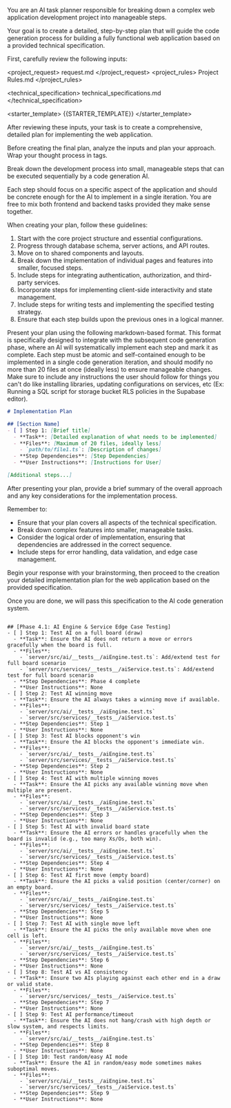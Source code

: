 You are an AI task planner responsible for breaking down a complex web application development project into manageable steps.

Your goal is to create a detailed, step-by-step plan that will guide the code generation process for building a fully functional web application based on a provided technical specification.

First, carefully review the following inputs:

<project_request>
request.md
</project_request>
<project_rules>
Project Rules.md
</project_rules>

<technical_specification>
technical_specifications.md
</technical_specification>

<starter_template>
{{STARTER_TEMPLATE}}
</starter_template>

After reviewing these inputs, your task is to create a comprehensive, detailed plan for implementing the web application.

Before creating the final plan, analyze the inputs and plan your approach. Wrap your thought process in <brainstorming> tags.

Break down the development process into small, manageable steps that can be executed sequentially by a code generation AI.

Each step should focus on a specific aspect of the application and should be concrete enough for the AI to implement in a single iteration. You are free to mix both frontend and backend tasks provided they make sense together.

When creating your plan, follow these guidelines:

1. Start with the core project structure and essential configurations.
2. Progress through database schema, server actions, and API routes.
3. Move on to shared components and layouts.
4. Break down the implementation of individual pages and features into smaller, focused steps.
5. Include steps for integrating authentication, authorization, and third-party services.
6. Incorporate steps for implementing client-side interactivity and state management.
7. Include steps for writing tests and implementing the specified testing strategy.
8. Ensure that each step builds upon the previous ones in a logical manner.

Present your plan using the following markdown-based format. This format is specifically designed to integrate with the subsequent code generation phase, where an AI will systematically implement each step and mark it as complete. Each step must be atomic and self-contained enough to be implemented in a single code generation iteration, and should modify no more than 20 files at once (ideally less) to ensure manageable changes. Make sure to include any instructions the user should follow for things you can't do like installing libraries, updating configurations on services, etc (Ex: Running a SQL script for storage bucket RLS policies in the Supabase editor).

```md
# Implementation Plan

## [Section Name]
- [ ] Step 1: [Brief title]
  - **Task**: [Detailed explanation of what needs to be implemented]
  - **Files**: [Maximum of 20 files, ideally less]
    - `path/to/file1.ts`: [Description of changes]
  - **Step Dependencies**: [Step Dependencies]
  - **User Instructions**: [Instructions for User]

[Additional steps...]
```

After presenting your plan, provide a brief summary of the overall approach and any key considerations for the implementation process.

Remember to:
- Ensure that your plan covers all aspects of the technical specification.
- Break down complex features into smaller, manageable tasks.
- Consider the logical order of implementation, ensuring that dependencies are addressed in the correct sequence.
- Include steps for error handling, data validation, and edge case management.

Begin your response with your brainstorming, then proceed to the creation your detailed implementation plan for the web application based on the provided specification.

Once you are done, we will pass this specification to the AI code generation system.
```

## [Phase 4.1: AI Engine & Service Edge Case Testing]
- [ ] Step 1: Test AI on a full board (draw)
  - **Task**: Ensure the AI does not return a move or errors gracefully when the board is full.
  - **Files**: 
    - `server/src/ai/__tests__/aiEngine.test.ts`: Add/extend test for full board scenario
    - `server/src/services/__tests__/aiService.test.ts`: Add/extend test for full board scenario
  - **Step Dependencies**: Phase 4 complete
  - **User Instructions**: None
- [ ] Step 2: Test AI winning move
  - **Task**: Ensure the AI always takes a winning move if available.
  - **Files**: 
    - `server/src/ai/__tests__/aiEngine.test.ts`
    - `server/src/services/__tests__/aiService.test.ts`
  - **Step Dependencies**: Step 1
  - **User Instructions**: None
- [ ] Step 3: Test AI blocks opponent's win
  - **Task**: Ensure the AI blocks the opponent's immediate win.
  - **Files**: 
    - `server/src/ai/__tests__/aiEngine.test.ts`
    - `server/src/services/__tests__/aiService.test.ts`
  - **Step Dependencies**: Step 2
  - **User Instructions**: None
- [ ] Step 4: Test AI with multiple winning moves
  - **Task**: Ensure the AI picks any available winning move when multiple are present.
  - **Files**: 
    - `server/src/ai/__tests__/aiEngine.test.ts`
    - `server/src/services/__tests__/aiService.test.ts`
  - **Step Dependencies**: Step 3
  - **User Instructions**: None
- [ ] Step 5: Test AI with invalid board state
  - **Task**: Ensure the AI errors or handles gracefully when the board is invalid (e.g., too many Xs/Os, both win).
  - **Files**: 
    - `server/src/ai/__tests__/aiEngine.test.ts`
    - `server/src/services/__tests__/aiService.test.ts`
  - **Step Dependencies**: Step 4
  - **User Instructions**: None
- [ ] Step 6: Test AI first move (empty board)
  - **Task**: Ensure the AI picks a valid position (center/corner) on an empty board.
  - **Files**: 
    - `server/src/ai/__tests__/aiEngine.test.ts`
    - `server/src/services/__tests__/aiService.test.ts`
  - **Step Dependencies**: Step 5
  - **User Instructions**: None
- [ ] Step 7: Test AI with single move left
  - **Task**: Ensure the AI picks the only available move when one cell is left.
  - **Files**: 
    - `server/src/ai/__tests__/aiEngine.test.ts`
    - `server/src/services/__tests__/aiService.test.ts`
  - **Step Dependencies**: Step 6
  - **User Instructions**: None
- [ ] Step 8: Test AI vs AI consistency
  - **Task**: Ensure two AIs playing against each other end in a draw or valid state.
  - **Files**: 
    - `server/src/services/__tests__/aiService.test.ts`
  - **Step Dependencies**: Step 7
  - **User Instructions**: None
- [ ] Step 9: Test AI performance/timeout
  - **Task**: Ensure the AI does not hang/crash with high depth or slow system, and respects limits.
  - **Files**: 
    - `server/src/ai/__tests__/aiEngine.test.ts`
  - **Step Dependencies**: Step 8
  - **User Instructions**: None
- [ ] Step 10: Test random/easy AI mode
  - **Task**: Ensure the AI in random/easy mode sometimes makes suboptimal moves.
  - **Files**: 
    - `server/src/ai/__tests__/aiEngine.test.ts`
    - `server/src/services/__tests__/aiService.test.ts`
  - **Step Dependencies**: Step 9
  - **User Instructions**: None